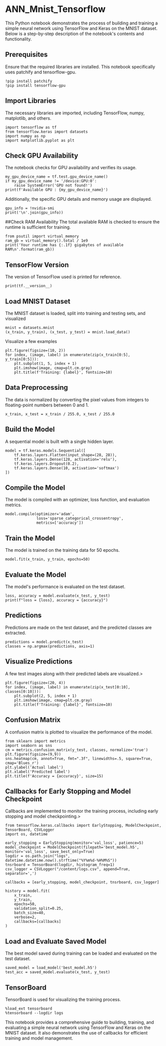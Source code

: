 # ANN_Mnist_Tensorflow
This Python notebook demonstrates the process of building and training a simple neural network using TensorFlow and Keras on the MNIST dataset. Below is a step-by-step description of the notebook's contents and functionality.

## Prerequisites
Ensure that the required libraries are installed. This notebook specifically uses patchify and tensorflow-gpu.
```
!pip install patchify
!pip install tensorflow-gpu
```

## Import Libraries
The necessary libraries are imported, including TensorFlow, numpy, matplotlib, and others.
```
import tensorflow as tf
from tensorflow.keras import datasets
import numpy as np
import matplotlib.pyplot as plt
```

## Check GPU Availability
The notebook checks for GPU availability and verifies its usage.
```
my_gpu_device_name = tf.test.gpu_device_name()
if my_gpu_device_name != '/device:GPU:0':
    raise SystemError('GPU not found!')
print(f'Available GPU : {my_gpu_device_name}')
```

Additionally, the specific GPU details and memory usage are displayed.
```
gpu_info = !nvidia-smi
print('\n'.join(gpu_info))
```

##Check RAM Availability
The total available RAM is checked to ensure the runtime is sufficient for training.
```
from psutil import virtual_memory
ram_gb = virtual_memory().total / 1e9
print('Your runtime has {:.1f} gigabytes of available RAM\n'.format(ram_gb))
```

## TensorFlow Version
The version of TensorFlow used is printed for reference.
```
print(tf.__version__)
```

## Load MNIST Dataset
The MNIST dataset is loaded, split into training and testing sets, and visualized
```
mnist = datasets.mnist
(x_train, y_train), (x_test, y_test) = mnist.load_data()
```

Visualize a few examples
```
plt.figure(figsize=(10, 2))
for index, (image, label) in enumerate(zip(x_train[0:5], y_train[0:5])):
    plt.subplot(1, 5, index + 1)
    plt.imshow(image, cmap=plt.cm.gray)
    plt.title(f'Training: {label}', fontsize=10)
```
    
## Data Preprocessing
The data is normalized by converting the pixel values from integers to floating-point numbers between 0 and 1.
```
x_train, x_test = x_train / 255.0, x_test / 255.0
```

## Build the Model
A sequential model is built with a single hidden layer.
```
model = tf.keras.models.Sequential([
    tf.keras.layers.Flatten(input_shape=(28, 28)),
    tf.keras.layers.Dense(128, activation='relu'),
    tf.keras.layers.Dropout(0.2),
    tf.keras.layers.Dense(10, activation='softmax')
])
```

## Compile the Model
The model is compiled with an optimizer, loss function, and evaluation metrics.
```
model.compile(optimizer='adam',
              loss='sparse_categorical_crossentropy',
              metrics=['accuracy'])
```
              
## Train the Model
The model is trained on the training data for 50 epochs.
```
model.fit(x_train, y_train, epochs=50)
```

## Evaluate the Model
The model's performance is evaluated on the test dataset.
```
loss, accuracy = model.evaluate(x_test, y_test)
print(f"loss = {loss}, accuracy = {accuracy}")
```

## Predictions
Predictions are made on the test dataset, and the predicted classes are extracted.
```
predictions = model.predict(x_test)
classes = np.argmax(predictions, axis=1)
```

## Visualize Predictions
A few test images along with their predicted labels are visualized.>
```
plt.figure(figsize=(20, 4))
for index, (image, label) in enumerate(zip(x_test[0:10], classes[0:10])):
    plt.subplot(2, 5, index + 1)
    plt.imshow(image, cmap=plt.cm.gray)
    plt.title(f'Training: {label}', fontsize=10)
```
    
## Confusion Matrix
A confusion matrix is plotted to visualize the performance of the model.
```
from sklearn import metrics
import seaborn as sns
cm = metrics.confusion_matrix(y_test, classes, normalize='true')
plt.figure(figsize=(9,9))
sns.heatmap(cm, annot=True, fmt=".3f", linewidths=.5, square=True, cmap='Blues_r')
plt.ylabel('Actual label')
plt.xlabel('Predicted label')
plt.title(f'Accuracy = {accuracy}', size=15)
```

## Callbacks for Early Stopping and Model Checkpoint
Callbacks are implemented to monitor the training process, including early stopping and model checkpointing.>
```
from tensorflow.keras.callbacks import EarlyStopping, ModelCheckpoint, TensorBoard, CSVLogger
import os, datetime

early_stopping = EarlyStopping(monitor='val_loss', patience=5)
model_checkpoint = ModelCheckpoint(filepath='best_model.h5', monitor='val_loss', save_best_only=True)
logdir = os.path.join("logs", datetime.datetime.now().strftime("%Y%m%d-%H%M%S"))
tnsrboard = TensorBoard(logdir, histogram_freq=1)
csv_logger = CSVLogger("/content/logs.csv", append=True, separator=',')

callbacks = [early_stopping, model_checkpoint, tnsrboard, csv_logger]

history = model.fit(
    x_train,
    y_train,
    epochs=50,
    validation_split=0.25,
    batch_size=40,
    verbose=2,
    callbacks=[callbacks]
)
```

## Load and Evaluate Saved Model
The best model saved during training can be loaded and evaluated on the test dataset.
```from keras.models import load_model
saved_model = load_model('best_model.h5')
test_acc = saved_model.evaluate(x_test, y_test)
```

## TensorBoard
TensorBoard is used for visualizing the training process.
```
%load_ext tensorboard
%tensorboard --logdir logs
```

This notebook provides a comprehensive guide to building, training, and evaluating a simple neural network using TensorFlow and Keras on the MNIST dataset. It also demonstrates the use of callbacks for efficient training and model management.
